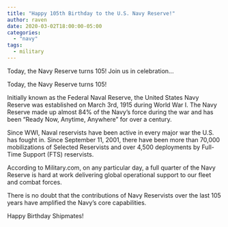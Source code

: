 ```yaml
---
title: "Happy 105th Birthday to the U.S. Navy Reserve!"
author: raven
date: 2020-03-02T18:00:00-05:00
categories:
  - "navy"
tags:
  - military
---
```




Today, the Navy Reserve turns 105! Join us in celebration...

<!--more-->

Today, the Navy Reserve turns 105!

Initially known as the Federal Naval Reserve, the United States Navy Reserve was established on March 3rd, 1915 during World War I. The Navy Reserve made up almost 84% of the Navy’s force during the war and has been “Ready Now, Anytime, Anywhere” for over a century.

Since WWI, Naval reservists have been active in every major war the U.S. has fought in. Since September 11, 2001, there have been more than 70,000 mobilizations of Selected Reservists and over 4,500 deployments by Full-Time Support (FTS) reservists.

According to Military.com, on any particular day, a full quarter of the Navy Reserve is hard at work delivering global operational support to our fleet and combat forces.

There is no doubt that the contributions of Navy Reservists over the last 105 years have amplified the Navy’s core capabilities.

Happy Birthday Shipmates!

